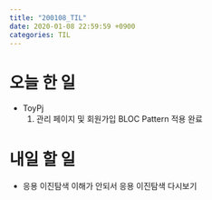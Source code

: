 ```yaml
---
title: "200108_TIL"
date: 2020-01-08 22:59:59 +0900
categories: TIL
---
```

# 오늘 한 일
* ToyPj
  1. 관리 페이지 및 회원가입 BLOC Pattern 적용 완료
  

# 내일 할 일
* 응용 이진탐색 이해가 안되서 응용 이진탐색 다시보기